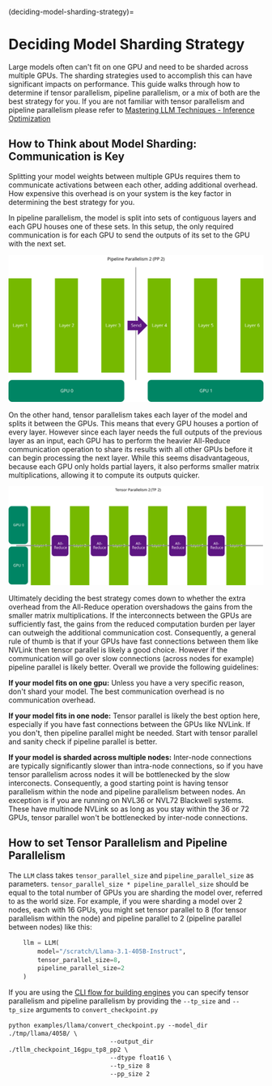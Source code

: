 (deciding-model-sharding-strategy)=

# Deciding Model Sharding Strategy

Large models often can't fit on one GPU and need to be sharded across multiple GPUs. The sharding strategies used to accomplish this can have significant impacts on performance. This guide walks through how to determine if tensor parallelism, pipeline parallelism, or a mix of both are the best strategy for you. If you are not familiar with tensor parallelism and pipeline parallelism please refer to [Mastering LLM Techniques - Inference Optimization](https://developer.nvidia.com/blog/mastering-llm-techniques-inference-optimization/)


## How to Think about Model Sharding: Communication is Key

Splitting your model weights between multiple GPUs requires them to communicate activations between each other, adding additional overhead. How expensive this overhead is on your system is the key factor in determining the best strategy for you.

In pipeline parallelism, the model is split into sets of contiguous layers and each GPU houses one of these sets. In this setup, the only required communication is for each GPU to send the outputs of its set to the GPU with the next set.

![Pipeline Parallel Visualization](../media/Pipeline_Parallel_Vis.svg)


 On the other hand, tensor parallelism takes each layer of the model and splits it between the GPUs. This means that every GPU houses a portion of every layer. However since each layer needs the full outputs of the previous layer as an input, each GPU has to perform the heavier All-Reduce communication operation to share its results with all other GPUs before it can begin processing the next layer. While this seems disadvantageous, because each GPU only holds partial layers, it also performs smaller matrix multiplications, allowing it to compute its outputs quicker.

 ![Tensor Parallel Visualization](../media/Tensor_Parallelism_Vis.svg)


 Ultimately deciding the best strategy comes down to whether the extra overhead from the All-Reduce operation overshadows the gains from the smaller matrix multiplications. If the interconnects between the GPUs are sufficiently fast, the gains from the reduced computation burden per layer can outweigh the additional communication cost. Consequently, a general rule of thumb is that if your GPUs have fast connections between them like NVLink then tensor parallel is likely a good choice. However if the communication will go over slow connections (across nodes for example) pipeline parallel is likely better. Overall we provide the following guidelines:

**If your model fits on one gpu:** Unless you have a very specific reason, don't shard your model. The best communication overhead is no communication overhead.

**If your model fits in one node:** Tensor parallel is likely the best option here, especially if you have fast connections between the GPUs like NVLink. If you don't, then pipeline parallel might be needed. Start with tensor parallel and sanity check if pipeline parallel is better.

**If your model is sharded across multiple nodes:** Inter-node connections are typically significantly slower than intra-node connections, so if you have tensor parallelism across nodes it will be bottlenecked by the slow interconects. Consequently, a good starting point is having tensor parallelism within the node and pipeline parallelism between nodes. An exception is if you are running on NVL36 or NVL72 Blackwell systems. These have multinode NVLink so as long as you stay within the 36 or 72 GPUs, tensor parallel won't be bottlenecked by inter-node connections.

## How to set Tensor Parallelism and Pipeline Parallelism

The `LLM` class takes `tensor_parallel_size` and `pipeline_parallel_size` as parameters. `tensor_parallel_size * pipeline_parallel_size` should be equal to the total number of GPUs you are sharding the model over, referred to as the world size. For example, if you were sharding a model over 2 nodes, each with 16 GPUs, you might set tensor parallel to 8 (for tensor parallelism within the node) and pipeline parallel to 2 (pipeline parallel between nodes) like this:

```python
    llm = LLM(
        model="/scratch/Llama-3.1-405B-Instruct",
        tensor_parallel_size=8,
        pipeline_parallel_size=2
    )
```

If you are using the [CLI flow for building engines](./benchmarking-default-performance.md#building-and-saving-engines-via-cli) you can specify tensor parallelism and pipeline parallelism by providing the `--tp_size` and `--tp_size` arguments to `convert_checkpoint.py`

```
python examples/llama/convert_checkpoint.py --model_dir ./tmp/llama/405B/ \
                            --output_dir ./tllm_checkpoint_16gpu_tp8_pp2 \
                            --dtype float16 \
                            --tp_size 8
                            --pp_size 2
```
